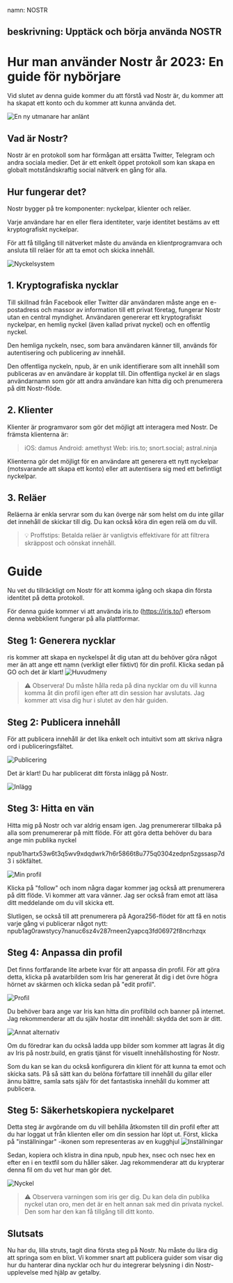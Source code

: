 namn: NOSTR

## beskrivning: Upptäck och börja använda NOSTR

# Hur man använder Nostr år 2023: En guide för nybörjare

Vid slutet av denna guide kommer du att förstå vad Nostr är, du kommer att ha skapat ett konto och du kommer att kunna använda det.

![En ny utmanare har anlänt](assets/1.jpeg)

## Vad är Nostr?

Nostr är en protokoll som har förmågan att ersätta Twitter, Telegram och andra sociala medier. Det är ett enkelt öppet protokoll som kan skapa en globalt motståndskraftig social nätverk en gång för alla.

## Hur fungerar det?

Nostr bygger på tre komponenter: nyckelpar, klienter och reläer.

Varje användare har en eller flera identiteter, varje identitet bestäms av ett kryptografiskt nyckelpar.

För att få tillgång till nätverket måste du använda en klientprogramvara och ansluta till reläer för att ta emot och skicka innehåll.

![Nyckelsystem](assets/2.jpeg)

## 1. Kryptografiska nycklar

Till skillnad från Facebook eller Twitter där användaren måste ange en e-postadress och massor av information till ett privat företag, fungerar Nostr utan en central myndighet. Användaren genererar ett kryptografiskt nyckelpar, en hemlig nyckel (även kallad privat nyckel) och en offentlig nyckel.

Den hemliga nyckeln, nsec, som bara användaren känner till, används för autentisering och publicering av innehåll.

Den offentliga nyckeln, npub, är en unik identifierare som allt innehåll som publiceras av en användare är kopplat till. Din offentliga nyckel är en slags användarnamn som gör att andra användare kan hitta dig och prenumerera på ditt Nostr-flöde.

## 2. Klienter

Klienter är programvaror som gör det möjligt att interagera med Nostr. De främsta klienterna är:

> iOS: damus
> Android: amethyst
> Web: iris.to; snort.social; astral.ninja

Klienterna gör det möjligt för en användare att generera ett nytt nyckelpar (motsvarande att skapa ett konto) eller att autentisera sig med ett befintligt nyckelpar.

## 3. Reläer

Reläerna är enkla servrar som du kan överge när som helst om du inte gillar det innehåll de skickar till dig. Du kan också köra din egen relä om du vill.

> 💡 Proffstips: Betalda reläer är vanligtvis effektivare för att filtrera skräppost och oönskat innehåll.

# Guide

Nu vet du tillräckligt om Nostr för att komma igång och skapa din första identitet på detta protokoll.

För denna guide kommer vi att använda iris.to (https://iris.to/) eftersom denna webbklient fungerar på alla plattformar.

## Steg 1: Generera nycklar

ris kommer att skapa en nyckelspel åt dig utan att du behöver göra något mer än att ange ett namn (verkligt eller fiktivt) för din profil. Klicka sedan på GO och det är klart!
![Huvudmeny](assets/3.jpeg)

> ⚠️ Observera! Du måste hålla reda på dina nycklar om du vill kunna komma åt din profil igen efter att din session har avslutats. Jag kommer att visa dig hur i slutet av den här guiden.

## Steg 2: Publicera innehåll

För att publicera innehåll är det lika enkelt och intuitivt som att skriva några ord i publiceringsfältet.

![Publicering](assets/4.jpeg)

Det är klart! Du har publicerat ditt första inlägg på Nostr.

![Inlägg](assets/5.jpeg)

## Steg 3: Hitta en vän

Hitta mig på Nostr och var aldrig ensam igen. Jag prenumererar tillbaka på alla som prenumererar på mitt flöde. För att göra detta behöver du bara ange min publika nyckel

npub1hartx53w6t3q5wv9xdqdwrk7h6r5866t8u775q0304zedpn5zgssasp7d3 i sökfältet.

![Min profil](assets/6.jpeg)

Klicka på "follow" och inom några dagar kommer jag också att prenumerera på ditt flöde. Vi kommer att vara vänner. Jag ser också fram emot att läsa ditt meddelande om du vill skicka ett.

Slutligen, se också till att prenumerera på Agora256-flödet för att få en notis varje gång vi publicerar något nytt: npub1ag0rawstycy7nanuc6sz4v287rneen2yapcq3fd06972f8ncrhzqx

## Steg 4: Anpassa din profil

Det finns fortfarande lite arbete kvar för att anpassa din profil. För att göra detta, klicka på avatarbilden som Iris har genererat åt dig i det övre högra hörnet av skärmen och klicka sedan på "edit profil".

![Profil](assets/7.jpeg)

Du behöver bara ange var Iris kan hitta din profilbild och banner på internet. Jag rekommenderar att du själv hostar ditt innehåll: skydda det som är ditt.

![Annat alternativ](assets/8.jpeg)

Om du föredrar kan du också ladda upp bilder som kommer att lagras åt dig av Iris på nostr.build, en gratis tjänst för visuellt innehållshosting för Nostr.

Som du kan se kan du också konfigurera din klient för att kunna ta emot och skicka sats. På så sätt kan du belöna författare till innehåll du gillar eller ännu bättre, samla sats själv för det fantastiska innehåll du kommer att publicera.

## Steg 5: Säkerhetskopiera nyckelparet

Detta steg är avgörande om du vill behålla åtkomsten till din profil efter att du har loggat ut från klienten eller om din session har löpt ut.
Först, klicka på "inställningar" -ikonen som representeras av en kugghjul
![Inställningar](assets/9.jpeg)

Sedan, kopiera och klistra in dina npub, npub hex, nsec och nsec hex en efter en i en textfil som du håller säker. Jag rekommenderar att du krypterar denna fil om du vet hur man gör det.

![Nyckel](assets/10.jpeg)

> ⚠️ Observera varningen som iris ger dig. Du kan dela din publika nyckel utan oro, men det är en helt annan sak med din privata nyckel. Den som har den kan få tillgång till ditt konto.

## Slutsats

Nu har du, lilla struts, tagit dina första steg på Nostr. Nu måste du lära dig att springa som en blixt. Vi kommer snart att publicera guider som visar dig hur du hanterar dina nycklar och hur du integrerar belysning i din Nostr-upplevelse med hjälp av getalby.
